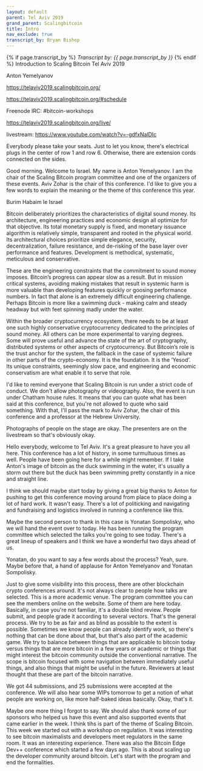 ```yaml
---
layout: default
parent: Tel Aviv 2019
grand_parent: Scalingbitcoin
title: Intro
nav_exclude: true
transcript_by: Bryan Bishop
---
```


{% if page.transcript_by %} <i>Transcript by:
{{ page.transcript_by }}</i> {% endif %} Introduction to Scaling Bitcoin
Tel Aviv 2019

Anton Yemelyanov

<https://telaviv2019.scalingbitcoin.org/>

<https://telaviv2019.scalingbitcoin.org/#schedule>

Freenode IRC: #bitcoin-workshops

<https://telaviv2019.scalingbitcoin.org/live/>

livestream: <https://www.youtube.com/watch?v=-gdfxNalDIc>

Everybody please take your seats. Just to let you know, there's
electrical plugs in the center of row 1 and row 6. Otherwise, there are
extension cords connected on the sides.

Good morning. Welcome to Israel. My name is Anton Yemelyanov. I am the
chair of the Scaling Bitcoin program committee and one of the organizers
of these events. Aviv Zohar is the chair of this conference. I'd like to
give you a few words to explain the meaning or the theme of this
conference this year.

Burim Habaim le Israel

Bitcoin deliberately prioritizes the characteristics of digital sound
money. Its architecture, engineering practices and economic design all
optimize for that objective. Its total monetary supply is fixed, and
monetary issuance algorithm is relatively simple, transparent and rooted
in the physical world. Its architectural choices prioritize simple
elegance, security, decentralization, failure resistance, and de-risking
of the base layer over performance and features. Development is
methodical, systematic, meticulous and conservative.

These are the engineering constraints that the commitment to sound money
imposes. Bitcoin’s progress can appear slow as a result. But in mission
critical systems, avoiding making mistakes that result in systemic harm
is more valuable than developing features quickly or goosing performance
numbers. In fact that alone is an extremely difficult engineering
challenge. Perhaps Bitcoin is more like a swimming duck - making calm
and steady headway but with feet spinning madly under the water.

Within the broader cryptocurrency ecosystem, there needs to be at least
one such highly conservative cryptocurrency dedicated to the principles
of sound money. All others can be more experimental to varying degrees.
Some will prove useful and advance the state of the art of cryptography,
distributed systems or other aspects of cryptocurrency. But Bitcoin’s
role is the trust anchor for the system, the fallback in the case of
systemic failure in other parts of the crypto-economy. It is the
foundation. It is the ‘Yesod’. Its unique constraints, seemingly slow
pace, and engineering and economic conservatism are what enable it to
serve that role.

I'd like to remind everyone that Scaling Bitcoin is run under a strict
code of conduct. We don't allow photography or videography. Also, the
event is run under Chatham house rules. It means that you can quote what
has been said at this conference, but you're not allowed to quote who
said something. With that, I'll pass the mark to Aviv Zohar, the chair
of this conference and a professor at the Hebrew University.

Photographs of people on the stage are okay. The presenters are on the
livestream so that's obviously okay.

Hello everybody, welcome to Tel Aviv. It's a great pleasure to have you
all here. This conference has a lot of history, in some turmultuous
times as well. People have been going here for a while might remember.
If I take Anton's image of bitcoin as the duck swimming in the water,
it's usually a storm out there but the duck has been swimming pretty
constantly in a nice and straight line.

I think we should maybe start today by giving a great big thanks to
Anton for pushing to get this conference moving around from place to
place doing a lot of hard work. It wasn't easy. There's a lot of
politicking and navigating and fundraising and logistics involved in
running a conference like this.

Maybe the second person to thank in this case is Yonatan Sompolisky, who
we will hand the event over to today. He has been running the program
committee which selected the talks you're going to see today. There's a
great lineup of speakers and I think we have a wonderful two days ahead
of us.

Yonatan, do you want to say a few words about the process? Yeah, sure.
Maybe before that, a hand of applause for Anton Yemelyanov and Yonatan
Sompolisky.

Just to give some visibility into this process, there are other
blockchain crypto conferences around. It's not always clear to people
how talks are selected. This is a more academic venue. The program
committee you can see the members online on the website. Some of them
are here today. Basically, in case you're not familiar, it's a double
blind review. People submit, and people grade it according to several
vectors. That's the general process. We try to be as fair and as blind
as possible to the extent is possible. Sometimes we know people can
already identify work, so there's nothing that can be done about that,
but that's also part of the academic game. We try to balance between
things that are applicable to bitcoin today versus things that are more
bitcoin in a few years or academic or things that might interest the
bitcoin community outside the conventional narrative. The scope is
bitcoin focused with some navigation between immediately useful things,
and also things that might be useful in the future. Reviewers at least
thought that these are part of the bitcoin narrative.

We got 44 submissions, and 25 submissions were accepted at the
conference. We will also hear some WIPs tomorrow to get a notion of what
people are working on, like more half-baked ideas basically. Okay,
that's it.

Maybe one more thing I forgot to say. We should also thank some of our
sponsors who helped us have this event and also supported events that
came earlier in the week. I think tihs is part of the theme of Scaling
Bitcoin. This week we started out with a workshop on regulation. It was
interesting to see bitcoin maximalists and developers meet regulators in
the same room. It was an interesting experience. There was also the
Bitcoin Edge Dev++ conference which started a few days ago. This is
about scaling up the developer community around bitcoin. Let's start
with the program and end the formalities.
